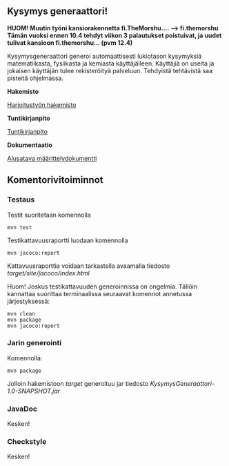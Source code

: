 ## Kysymys generaattori!

**HUOM! Muutin työni kansiorakennetta fi.TheMorshu.... --> fi.themorshu**
**Tämän vuoksi ennen 10.4 tehdyt viikon 3 palautukset poistuivat, ja uudet tulivat kansioon fi.themorshu... (pvm 12.4)**

Kysymysgeneraattori generoi automaattisesti lukiotason kysymyksiä matematiikasta, fysiikasta ja kemiasta käyttäjälleen. Käyttäjiä on useita ja jokaisen käyttäjän tulee rekisteröityä palveluun. Tehdyistä tehtävistä saa pisteitä ohjelmassa.

**Hakemisto**

[Harjoitustyön hakemisto](https://github.com/TheMorshu/otm-harjoitustyo/tree/master/KysymysGeneraattori)

**Tuntikirjanpito**

[Tuntikirjanpito](https://github.com/TheMorshu/otm-harjoitustyo/blob/master/dokumentointi/tuntikirjanpito.md)

**Dokumentaatio**

[Alusatava määrittelydokumentti](https://github.com/TheMorshu/otm-harjoitustyo/tree/master/dokumentointi/maarittelydokumentti.md)


## Komentorivitoiminnot

### Testaus

Testit suoritetaan komennolla

```
mvn test
```

Testikattavuusraportti luodaan komennolla

```
mvn jacoco:report
```

Kattavuusraporttia voidaan tarkastella avaamalla tiedosto _target/site/jacoco/index.html_

Huom! Joskus testikattavuuden generoinnissa on ongelmia. Tällöin kannattaa suorittaa terminaalissa seuraavat komennot annetussa järjestyksessä:

```
mvn clean
mvn package
mvn jacoco:report
```


### Jarin generointi

Komennolla:

```
mvn package
```

Jolloin hakemistoon _target_ generoituu jar tiedosto _KysymysGeneraattori-1.0-SNAPSHOT.jar_



### JavaDoc

Kesken!

### Checkstyle

Kesken!





